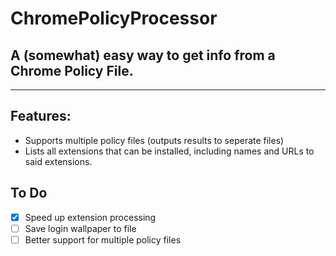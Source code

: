 # ChromePolicyProcessor

## A (somewhat) easy way to get info from a Chrome Policy File.

---

## Features:
- Supports multiple policy files (outputs results to seperate files)
- Lists all extensions that can be installed, including names and URLs to said extensions.

## To Do
- [x] Speed up extension processing
- [ ] Save login wallpaper to file
- [ ] Better support for multiple policy files